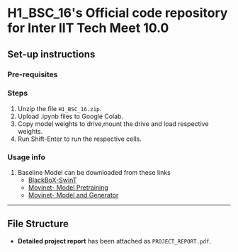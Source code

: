 # H1_BSC_16's Official code repository for Inter IIT Tech Meet 10.0
## Set-up instructions

### Pre-requisites

### Steps

1. Unzip the file `H1_BSC_16.zip`.
2. Upload .ipynb files to Google Colab.
3. Copy model weights to drive,mount the drive and load respective weights.
4. Run Shift-Enter to run the respective cells.

### Usage info
1. Baseline Model can be downloaded from these links
   - [BlackBoX-SwinT](https://drive.google.com/file/d/121p8S5fBT9nWfFjiRZptGUUkPI0xRnrf/view?usp=sharing)
   - [Movinet- Model Pretraining](https://drive.google.com/drive/folders/1beKkvVIr45fhwBEXBgwDxJNB_TzDuO0o)
   - [Movinet- Model and Generator](https://drive.google.com/drive/folders/1SrvQKGy9oi9AkkDSr-j_aHXEeznkdrhJ)
---
## File Structure
- **Detailed project report** has been attached as `PROJECT_REPORT.pdf`.
